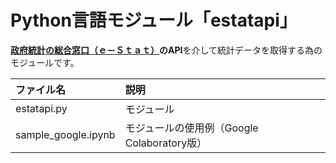 # Python言語モジュール「estatapi」

**[政府統計の総合窓口（ｅ－Ｓｔａｔ）](https://www.e-stat.go.jp/)のAPI**を介して統計データを取得する為のモジュールです。

|ファイル名|説明|
|:-|:-|
|estatapi.py|モジュール|
|sample_google.ipynb|モジュールの使用例（Google Colaboratory版）|
